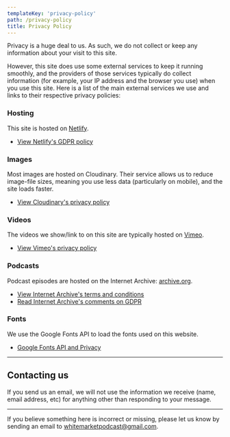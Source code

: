 ```yaml
---
templateKey: 'privacy-policy'
path: /privacy-policy
title: Privacy Policy
---
```


Privacy is a huge deal to us. As such, we do not collect or keep any information about your visit to this site.

However, this site does use some external services to keep it running smoothly, and the providers of those services typically do collect information (for example, your IP address and the browser you use) when you use this site. Here is a list of the main external services we use and links to their respective privacy policies:

### Hosting

This site is hosted on [Netlify](https://www.netlify.com/).

- [View Netlify's GDPR policy](https://www.netlify.com/gdpr/)

### Images

Most images are hosted on Cloudinary. Their service allows us to reduce image-file sizes, meaning you use less data (particularly on mobile), and the site loads faster.

- [View Cloudinary's privacy policy](https://cloudinary.com/privacy)

### Videos

The videos we show/link to on this site are typically hosted on [Vimeo](https://vimeo.com).

- [View Vimeo's privacy policy](https://vimeo.com/privacy)

### Podcasts

Podcast episodes are hosted on the Internet Archive: [archive.org](https://archive.org).

- [View Internet Archive's terms and conditions](https://archive.org/about/terms.php)
- [Read Internet Archive's comments on GDPR](https://archive.org/about/faqs.php#Accounts__Information)

### Fonts

We use the Google Fonts API to load the fonts used on this website.

- [Google Fonts API and Privacy](https://developers.google.com/fonts/faq#what_does_using_the_google_fonts_api_mean_for_the_privacy_of_my_users)

---

## Contacting us

If you send us an email, we will not use the information we receive (name, email address, etc) for anything other than responding to your message.

---

If you believe something here is incorrect or missing, please let us know by sending an email to [whitemarketpodcast@gmail.com](mailto:whitemarketpodcast@gmail.com).

